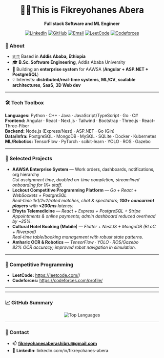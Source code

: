 <div align="center">

#  👋🏽This is **Fikreyohanes Abera** 

**Full stack Software and ML Engineer**

[![LinkedIn](https://img.shields.io/badge/LinkedIn-Connect-blue?logo=linkedin)](http://www.linkedin.com/in/fikreyohanes-abera)
[![GitHub](https://img.shields.io/badge/GitHub-Follow-black?logo=github)](https://github.com/FikreyohanesAbera)
[![Email](https://img.shields.io/badge/Email-fikreyohanesaberashibru%40gmail.com-red?logo=gmail)](mailto:fikreyohanesaberashibru@gmail.com)
[![LeetCode](https://img.shields.io/badge/LeetCode-Profile-orange?logo=leetcode&logoColor=white)](https://leetcode.com/FikreYohanes/)
[![Codeforces](https://img.shields.io/badge/Codeforces-Profile-1F8ACB?logo=codeforces&logoColor=white)](https://codeforces.com/profile/FikreyohanesAbera)

</div>

### 🧭 About
- 🇪🇹 Based in **Addis Ababa, Ethiopia**  
- 🎓 **B.Sc. Software Engineering**, Addis Ababa University   
- 🔭 Building an **enterprise system** for AAWSA (**Angular + ASP.NET + PostgreSQL**)  
- 💡 Interests: **distributed/real-time systems**, **ML/CV**, **scalable architectures**, **SaaS**, **3D Web dev**
---

### 🛠️ Tech Toolbox
**Languages:** Python · C++ · Java · JavaScript/TypeScript · Go · C#  
**Frontend:** Angular · React · Next.js · Tailwind · Bootstrap · Three.js · React-Three-Fiber  
**Backend:** Node.js (Express/Nest) · ASP.NET · Go (Gin)  
**Data/Infra:** PostgreSQL · MongoDB · MySQL · SQLite · Docker · Kubernetes  
**ML/Robotics:** TensorFlow · PyTorch · scikit-learn · YOLO · ROS · Gazebo

---

### 🧩 Selected Projects
- **AAWSA Enterprise System** — Work orders, dashboards, notifications, org hierarchy  
  *Cut assignment time, doubled on-time completion, streamlined onboarding for 1K+ staff.*
- **Lockout Competitive Programming Platform** — *Go + React + WebSockets + PostgreSQL*  
  *Real-time 1v1/2v2/rated matches, chat & spectators; **100+ concurrent players** with **<200ms** latency.*
- **Efoyta Telemedicine** — *React + Express + PostgreSQL + Stripe*  
  *Appointments & online payments; admin dashboard reduced overhead by ~25%.*
- **Cultural Hotel Booking (Mobile)** — *Flutter + NestJS + MongoDB (BLoC + Riverpod)*  
  *Real-time table/booking management with robust state patterns.*
- **Amharic OCR & Robotics** — *TensorFlow · YOLO · ROS/Gazebo*  
  *82% OCR accuracy; improved robot navigation in simulation.*


---

### 🧠 Competitive Programming
- **LeetCode:** https://leetcode.com/<your-leetcode>/  
- **Codeforces:** https://codeforces.com/profile/<your-codeforces>  


<!-- Optional cards (these sometimes rate-limit). Uncomment if you want them. -->
<!--
![LeetCode Stats](https://leetcard.jacoblin.cool/<your-leetcode>?ext=heatmap)
![Codeforces Stats](https://codeforces-readme-stats.vercel.app/api/card?username=<your-codeforces>)
-->

---

---

### 📈 GitHub Summary
<div align="center">

<img src="https://github-readme-stats.vercel.app/api/top-langs/?username=FikreyohanesAbera&layout=compact" alt="Top Languages" />

</div>


---

### 🤝 Contact
- 📫 **fikreyohanesaberashibru@gmail.com**  
- 🔗 **LinkedIn:** linkedin.com/in/fikreyohanes-abera

<!-- Optional: visitor badge -->
<!-- ![Profile views](https://komarev.com/ghpvc/?username=FikreyohanesAbera&style=flat) -->
